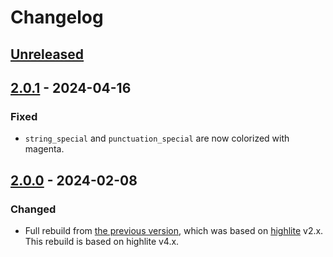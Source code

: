 # Changelog

## [Unreleased]

## [2.0.1] - 2024-04-16

### Fixed

- `string_special` and `punctuation_special` are now colorized with
  magenta.

## [2.0.0] - 2024-02-08

### Changed

- Full rebuild from [the previous version][1], which was based on
  [highlite][2] v2.x. This rebuild is based on highlite v4.x.

[1]: https://github.com/mnacamura/nvim-srcerite
[2]: https://github.com/Iron-E/nvim-highlite

[Unreleased]: https://github.com/m15a/nvim-srcerite/tree/HEAD
[2.0.1]: https://github.com/m15a/nvim-srcerite/releases/tag/v2.0.1
[2.0.0]: https://github.com/m15a/nvim-srcerite/releases/tag/v2.0.0

<!-- vim: set tw=72 spell nowrap: -->

